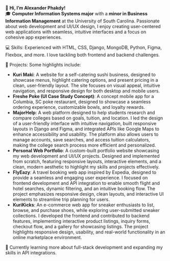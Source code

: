 👋 **Hi, I’m Alexander Phakdy!**  
🎓 **Computer Information Systems major** with a **minor in Business Information Management** at the University of South Carolina. Passionate about web development and UI/UX design, I enjoy creating user-centered web applications with seamless, intuitive interfaces and a focus on cohesive app experiences.

💻 Skills: Experienced with HTML, CSS, Django, MongoDB, Python, Figma, Flexbox, and more. I love tackling both frontend and backend challenges.

🚀 Projects: Some highlights include:
- **Kuri Maki**: A website for a self-catering sushi business, designed to showcase menus, highlight catering options, and present pricing in a clean, user-friendly layout. The site focuses on visual appeal, intuitive navigation, and responsive design for both desktop and mobile users.
- **Freshe Poke (UI Case Study Concept)**: A concept mobile app for a Columbia, SC poke restaurant, designed to showcase a seamless ordering experience, customizable bowls, and loyalty rewards.
- **MajorHelp**: A web platform designed to help students research and compare colleges based on goals, tuition, and location. I led the design of a user-friendly interface with intuitive navigation, built responsive layouts in Django and Figma, and integrated APIs like Google Maps to enhance accessibility and usability. The platform also allows users to manage accounts, save searches, and access tuition calculators, making the college search process more efficient and personalized.
- **Personal Web Portfolio**: A custom-built portfolio website showcasing my web development and UI/UX projects. Designed and implemented from scratch, featuring responsive layouts, interactive elements, and a clean, modern aesthetic to highlight my skills and projects effectively.
- **FlyEazy**: A travel booking web app inspired by Expedia, designed to provide a seamless and engaging user experience. I focused on frontend development and API integration to enable smooth flight and hotel searches, dynamic filtering, and an intuitive booking flow. The project emphasizes responsive design, clean layouts, and interactive UI elements to streamline trip planning for users.
- **KuriKicks**: An e-commerce web app for sneaker enthusiasts to list, browse, and purchase shoes, while exploring user-submitted sneaker collections. I developed the frontend and contributed to backend features, implementing interactive product listings, inquiry forms, checkout flow, and a gallery for showcasing listings. The project highlights responsive design, usability, and real-world functionality in an online marketplace environment.

🌱 Currently learning more about full-stack development and expanding my skills in API integrations.
